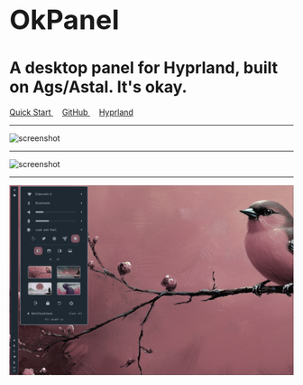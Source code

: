 <h1 style="font-size: 3rem; font-weight: 700; margin-bottom: 0.5rem;">OkPanel</h1>

# A desktop panel for Hyprland, built on Ags/Astal.  It's okay.

<div class="md-button-group">
    <a href="installation" class="md-button md-button--primary" style="margin-right: 1rem;">
        Quick Start
    </a>
    <a href="https://github.com/your-username/my-linux-panel" class="md-button" style="margin-right: 1rem;">
        GitHub
    </a>
    <a href="https://hyprland.org/" class="md-button" style="margin-right: 1rem;">
        Hyprland
    </a>
</div>

---

![screenshot](screenshots/features/network.png)

---

![screenshot](screenshots/features/theme2.png)

---

![screenshot](screenshots/features/theme3.png)
